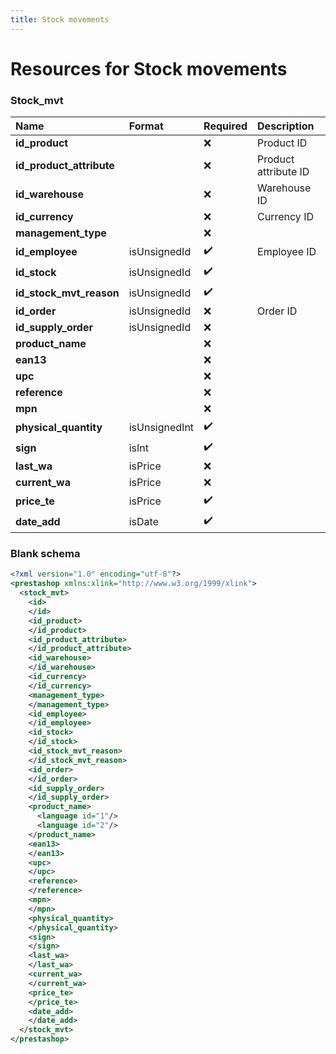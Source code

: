 ```yaml
---
title: Stock movements
---
```


# Resources for Stock movements

### Stock_mvt

|           Name           |    Format     | Required |     Description      |
| :----------------------- | :------------ | :------- | :------------------- |
| **id_product**           |               | ❌        | Product ID           |
| **id_product_attribute** |               | ❌        | Product attribute ID |
| **id_warehouse**         |               | ❌        | Warehouse ID         |
| **id_currency**          |               | ❌        | Currency ID          |
| **management_type**      |               | ❌        |                      |
| **id_employee**          | isUnsignedId  | ✔️       | Employee ID          |
| **id_stock**             | isUnsignedId  | ✔️       |                      |
| **id_stock_mvt_reason**  | isUnsignedId  | ✔️       |                      |
| **id_order**             | isUnsignedId  | ❌        | Order ID             |
| **id_supply_order**      | isUnsignedId  | ❌        |                      |
| **product_name**         |               | ❌        |                      |
| **ean13**                |               | ❌        |                      |
| **upc**                  |               | ❌        |                      |
| **reference**            |               | ❌        |                      |
| **mpn**                  |               | ❌        |                      |
| **physical_quantity**    | isUnsignedInt | ✔️       |                      |
| **sign**                 | isInt         | ✔️       |                      |
| **last_wa**              | isPrice       | ❌        |                      |
| **current_wa**           | isPrice       | ❌        |                      |
| **price_te**             | isPrice       | ✔️       |                      |
| **date_add**             | isDate        | ✔️       |                      |


### Blank schema

```xml
<?xml version="1.0" encoding="utf-8"?>
<prestashop xmlns:xlink="http://www.w3.org/1999/xlink">
  <stock_mvt>
    <id>
    </id>
    <id_product>
    </id_product>
    <id_product_attribute>
    </id_product_attribute>
    <id_warehouse>
    </id_warehouse>
    <id_currency>
    </id_currency>
    <management_type>
    </management_type>
    <id_employee>
    </id_employee>
    <id_stock>
    </id_stock>
    <id_stock_mvt_reason>
    </id_stock_mvt_reason>
    <id_order>
    </id_order>
    <id_supply_order>
    </id_supply_order>
    <product_name>
      <language id="1"/>
      <language id="2"/>
    </product_name>
    <ean13>
    </ean13>
    <upc>
    </upc>
    <reference>
    </reference>
    <mpn>
    </mpn>
    <physical_quantity>
    </physical_quantity>
    <sign>
    </sign>
    <last_wa>
    </last_wa>
    <current_wa>
    </current_wa>
    <price_te>
    </price_te>
    <date_add>
    </date_add>
  </stock_mvt>
</prestashop>
```

